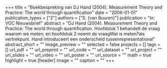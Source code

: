 +++
title = "Boekbespreking van DJ Hand (2004). Measurement Theory and Practice: The world through quantification"
date = "2006-01-01"
publication_types = ["2"]
authors = ["S. {van Buuren}"]
publication = "In: VOC Nieuwsbrief"
abstract = "DJ Hand (2004). Measurement Theory and Practice: The world through quantification. Hoofdstuk 1 behandelt de vraag waarom we meten, en hoofdstuk 2 neemt de vraagWat is meten?als vertrekpunt. Hand introduceert een onderscheid tussenrepresentational"
abstract_short = ""
image_preview = ""
selected = false
projects = []
tags = []
url_pdf = ""
url_preprint = ""
url_code = ""
url_dataset = ""
url_project = ""
url_slides = ""
url_video = ""
url_poster = ""
url_source = ""
math = true
highlight = true
[header]
image = ""
caption = ""
+++
